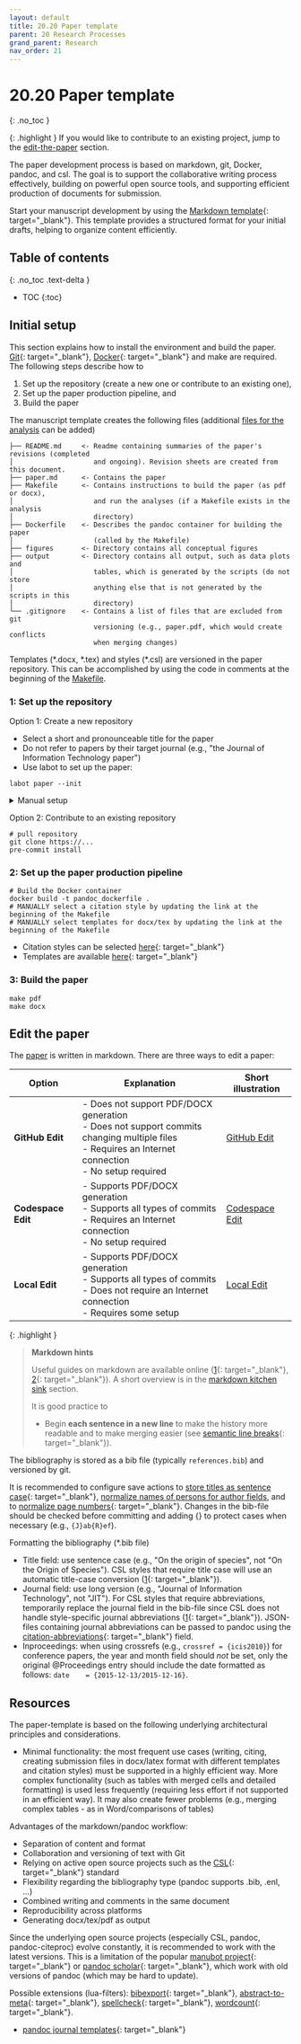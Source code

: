 ```yaml
---
layout: default
title: 20.20 Paper template
parent: 20 Research Processes
grand_parent: Research
nav_order: 21
---
```


# 20.20 Paper template
{: .no_toc }

{: .highlight }
If you would like to contribute to an existing project, jump to the [edit-the-paper](#edit-the-paper) section.

The paper development process is based on markdown, git, Docker, pandoc, and csl.
The goal is to support the collaborative writing process effectively, building on powerful open source tools, and supporting efficient production of documents for submission.

Start your manuscript development by using the [Markdown template](https://github.com/digital-work-lab/paper-template){: target="_blank"}. This template provides a structured format for your initial drafts, helping to organize content efficiently.

## Table of contents
{: .no_toc .text-delta }

- TOC
{:toc}

## Initial setup

This section explains how to install the environment and build the paper.
[Git](https://git-scm.com/){: target="_blank"}, [Docker](https://www.docker.com/){: target="_blank"} and make are required.
The following steps describe how to

1. Set up the repository (create a new one or contribute to an existing one),
2. Set up the paper production pipeline, and
3. Build the paper

The manuscript template creates the following files (additional [files for the analysis](20.21.analysis-templates.html) can be added)

```text
├── README.md     <- Readme containing summaries of the paper's revisions (completed
│                    and ongoing). Revision sheets are created from this document.
├── paper.md      <- Contains the paper
├── Makefile      <- Contains instructions to build the paper (as pdf or docx),
│                    and run the analyses (if a Makefile exists in the analysis
│                    directory)
├── Dockerfile    <- Describes the pandoc container for building the paper
│                    (called by the Makefile)  
├── figures       <- Directory contains all conceptual figures
├── output        <- Directory contains all output, such as data plots and
│                    tables, which is generated by the scripts (do not store
│                    anything else that is not generated by the scripts in this
│                    directory)
└── .gitignore    <- Contains a list of files that are excluded from git
                     versioning (e.g., paper.pdf, which would create conflicts
                     when merging changes)
```

Templates (\*.docx, \*.tex) and styles (\*.csl) are versioned in the paper repository.
This can be accomplished by using the code in comments at the beginning of the [Makefile](Makefile).

### 1: Set up the repository

Option 1: Create a new repository

- Select a short and pronounceable title for the paper
- Do not refer to papers by their target journal (e.g., "the Journal of Information Technology paper")
- Use labot to set up the paper:

```
labot paper --init
```

<details>
  <summary>Manual setup</summary>

<div class="language-text highlighter-rouge"><div class="highlight"><pre class="highlight"><code>git clone git@github.com:digital-work-lab/paper-template.git
# MANUALLY rename the folder using a short project title
# remove the .git directory containing older versions
rm -rf .git
# repo setup:
git init
# MANUALLY create paper (update titles etc.)
mkdir analysis data figures output
pre-commit install
cd .git/hooks
cp ../../post-xxx-sample.txt post-checkout
cp post-checkout post-merge
cp post-checkout post-commit
rm ../../post-xxx-sample.txt
cd ../..
git add .
git commit -m 'initial commit'
make pdf
# connect to git remote
# MANUALLY update url in the following line
git remote add origin https://github.com/....
git branch -M main
git push -u origin main
# MANUALLY invite coauthors/provide access to the remote repository
# git clone template-repository
# git clone https://github.com/citation-style-language/styles
# MANUALLY symlink the templates and styles repos</code></pre></div><button type="button" aria-label="Copy code to clipboard"><svg viewBox="0 0 24 24" class="copy-icon"><use xlink:href="#svg-copy"></use></svg></button></div>

</details>

Option 2: Contribute to an existing repository

```shell
# pull repository
git clone https://...
pre-commit install
```

### 2: Set up the paper production pipeline

```shell
# Build the Docker container
docker build -t pandoc_dockerfile .
# MANUALLY select a citation style by updating the link at the beginning of the Makefile
# MANUALLY select templates for docx/tex by updating the link at the beginning of the Makefile
```

- Citation styles can be selected [here](https://github.com/citation-style-language/styles){: target="_blank"}
- Templates are available [here](https://github.com/digital-work-lab/templates){: target="_blank"}

### 3: Build the paper

```shell
make pdf
make docx
```


## Edit the paper

The [paper](paper.md) is written in markdown.
There are three ways to edit a paper:

| **Option**             | **Explanation**                                                                                                                                          | **Short illustration**                                                                                                                |
|------------------------|----------------------------------------------------------------------------------------------------------------------------------------------------------|---------------------------------------------------------------------------------------------------------------------------------------|
| **GitHub Edit**        | - Does not support PDF/DOCX generation<br>- Does not support commits changing multiple files<br>- Requires an Internet connection<br>- No setup required | <a href="#" onclick="window.open('20.20.paper-templates-edit-paper-github.html', '_blank', 'width=1300,height=800');">GitHub Edit</a>        |
| **Codespace Edit**     | - Supports PDF/DOCX generation<br>- Supports all types of commits<br>- Requires an Internet connection<br>- No setup required                            | <a href="#" onclick="window.open('20.20.paper-templates-edit-paper-codespaces.html', '_blank', 'width=1300,height=800');">Codespace Edit</a> |
| **Local Edit**         | - Supports PDF/DOCX generation<br>- Supports all types of commits<br>- Does not require an Internet connection<br>- Requires some setup                  | <a href="#" onclick="window.open('20.20.paper-templates-edit-paper-local.html', '_blank', 'width=1300,height=800');">Local Edit</a>          |

{: .highlight }
> **Markdown hints**
> 
> Useful guides on markdown are available online ([1](https://bookdown.org/yihui/rmarkdown/){: target="_blank"}, [2](https://bookdown.org/yihui/rmarkdown-cookbook/){: target="_blank"}).
> A short overview is in the [markdown kitchen sink](../../10-lab/10_processes/10.07.markdown.html) section.
> 
> It is good practice to
> 
> - Begin **each sentence in a new line** to make the history more readable and to make merging easier (see [semantic line breaks](https://sembr.org/){: target="_blank"}).

<!-- 
In local setups, several editors are available for markdown documents, for example:

- [Atom](https://shd101wyy.github.io/markdown-preview-enhanced/#/) with [markdown-preview-enhanced](https://github.com/shd101wyy/markdown-preview-enhanced)
- [Panwriter](https://panwriter.com/)
 -->

The bibliography is stored as a bib file (typically `references.bib`) and versioned by git.
<!-- It can be edited using tools like [JabRef](https://github.com/JabRef/jabref). -->
It is recommended to configure save actions to [store titles as sentence case](https://docs.jabref.org/finding-sorting-and-cleaning-entries/saveactions#sentence-case){: target="_blank"}, [normalize names of persons for author fields](https://docs.jabref.org/finding-sorting-and-cleaning-entries/saveactions#normalize-names-of-persons), and to [normalize page numbers](https://docs.jabref.org/finding-sorting-and-cleaning-entries/saveactions#normalize-page-numbers){: target="_blank"}.
Changes in the bib-file should be checked before committing and adding {} to protect cases when necessary (e.g., `{J}ab{R}ef`).

Formatting the bibliography (*.bib file)

- Title field: use sentence case (e.g., "On the origin of species", not "On the Origin of Species"). CSL styles that require title case will use an automatic title-case conversion ([1](https://citationstyles.org/authors/#/titles-in-sentence-and-title-case){: target="_blank"}).
- Journal field: use long version (e.g., "Journal of Information Technology", not "JIT"). For CSL styles that require abbreviations, temporarily replace the journal field in the bib-file since CSL does not handle style-specific journal abbreviations ([1](https://citationstyles.org/authors/#/csl-limitations){: target="_blank"}). JSON-files containing journal abbreviations can be passed to pandoc using the [citation-abbreviations](https://pandoc.org/MANUAL.html#option--citation-abbreviations){: target="_blank"} field.
- Inproceedings: when using crossrefs (e.g., `crossref = {icis2010}`) for conference papers, the year and month field should _not_ be set, only the original \@Proceedings entry should include the date formatted as follows: `date    = {2015-12-13/2015-12-16}`.

## Resources

The paper-template is based on the following underlying architectural principles and considerations.

- Minimal functionality: the most frequent use cases (writing, citing, creating submission files in docx/latex format with different templates and citation styles) must be supported in a highly efficient way.
More complex functionality (such as tables with merged cells and detailed formatting) is used less frequently (requiring less effort if not supported in an efficient way).
It may also create fewer problems (e.g., merging complex tables - as in Word/comparisons of tables)

Advantages of the markdown/pandoc workflow:

- Separation of content and format
- Collaboration and versioning of text with Git
- Relying on active open source projects such as the [CSL](https://citationstyles.org/){: target="_blank"} standard
- Flexibility regarding the bibliography type (pandoc supports .bib, .enl, ...)
- Combined writing and comments in the same document
- Reproducibility across platforms
- Generating docx/tex/pdf as output

Since the underlying open source projects (especially CSL, pandoc, pandoc-citeproc) evolve constantly, it is recommended to work with the latest versions.
This is a limitation of the popular [manubot project](https://github.com/manubot/rootstock){: target="_blank"} or [pandoc scholar](https://github.com/pandoc-scholar/pandoc-scholar){: target="_blank"}, which work with old versions of pandoc (which may be hard to update).

Possible extensions (lua-filters): [bibexport](https://github.com/pandoc/lua-filters/tree/master/bibexport){: target="_blank"}, [abstract-to-meta](https://github.com/pandoc/lua-filters/tree/master/abstract-to-meta){: target="_blank"}, [spellcheck](https://github.com/pandoc/lua-filters/tree/master/spellcheck){: target="_blank"}, [wordcount](https://github.com/pandoc/lua-filters/tree/master/wordcount){: target="_blank"}.

- [pandoc journal templates](https://github.com/sachsmc/pandoc-journal-templates){: target="_blank"}
